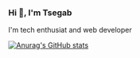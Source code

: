 ### Hi 👋, I'm Tsegab
I'm tech enthusiat and web developer


[![Anurag's GitHub stats](https://github-readme-stats.vercel.app/api?username=Tesfaye1047)](https://github.com/anuraghazra/github-readme-stats)
